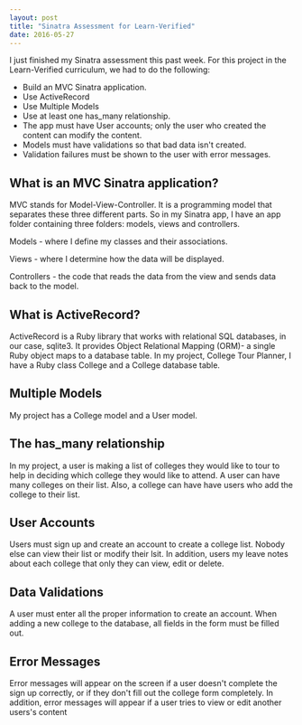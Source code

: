 ```yaml
---
layout: post
title: "Sinatra Assessment for Learn-Verified"
date: 2016-05-27
---
```


I just finished my Sinatra assessment this past week. For this project in the Learn-Verified curriculum, we had to do the following:

<ul>
	<li>Build an MVC Sinatra application.</li>
	<li>Use ActiveRecord</li>
	<li>Use Multiple Models</li>
	<li>Use at least one has_many relationship.</li>
	<li>The app must have User accounts; only the user who created the content can modify the content.</li>
	<li>Models must have validations so that bad data isn't created.</li>
	<li>Validation failures must be shown to the user with error messages.</li>
</ul>

<h2>What is an MVC Sinatra application?</h2>
<p>MVC stands for Model-View-Controller. It is a programming model that separates these three different parts. So in my Sinatra app, I have an app folder containing three folders: models, views and controllers.</p>

<p>Models - where I define my classes and their associations.</p>
<p>Views - where I determine how the data will be displayed.</p>
<p>Controllers - the code that reads the data from the view and sends data back to the model.</p>

<h2>What is ActiveRecord?</h2>
<p>ActiveRecord is a Ruby library that works with relational SQL databases, in our case, sqlite3. It provides Object Relational Mapping (ORM)- a single Ruby object maps to a database table. In my project, College Tour Planner, I have a Ruby class College and a College database table.</p>

<h2>Multiple Models</h2>
<p>My project has a College model and a User model.</p>

<h2>The has_many relationship</h2>
<p>In my project, a user is making a list of colleges they would like to tour to help in deciding which college they would like to attend. A user can have many colleges on their list. Also, a college can have have users who add the college to their list.</p>

<h2>User Accounts</h2>
<p>Users must sign up and create an account to create a college list. Nobody else can view their list or modify their lsit. In addition, users my leave notes about each college that only they can view, edit or delete.</p>

<h2>Data Validations</h2>
<p>A user must enter all the proper information to create an account. When adding a new college to the database, all fields in the form must be filled out.<p>

<h2>Error Messages</h2>
<p>Error messages will appear on the screen if a user doesn't complete the sign up correctly, or if they don't fill out the college form completely. In addition, error messages will appear if a user tries to view or edit another users's content</p>